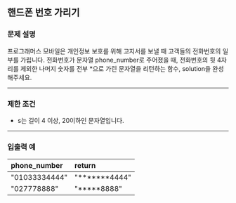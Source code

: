 핸드폰 번호 가리기
-------------
### 문제 설명

프로그래머스 모바일은 개인정보 보호를 위해 고지서를 보낼 때 고객들의 전화번호의 일부를 가립니다.
전화번호가 문자열 phone_number로 주어졌을 때, 전화번호의 뒷 4자리를 제외한 나머지 숫자를 전부 	&#42;으로 가린 문자열을 리턴하는 함수, solution을 완성해주세요.

- - -

### 제한 조건
* s는 길이 4 이상, 20이하인 문자열입니다.

- - -

### 입출력 예
|**phone_number**|**return**|
|:--------------|:--------------|
|"01033334444"|"*******4444"|
|"027778888"|"*****8888"|